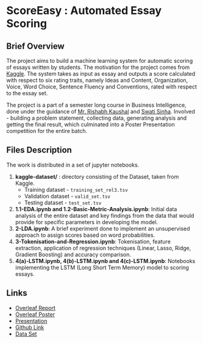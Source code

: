 # ScoreEasy :  Automated Essay Scoring

## Brief Overview

The project aims to build a machine learning system for automatic scoring of essays written  by  students. The  motivation for the project comes from  [Kaggle]( https://www.kaggle.com/c/asap-aes). The system takes as input as essay and outputs a score calculated with respect to six rating traits, namely Ideas and Content, Organization, Voice, Word
Choice, Sentence Fluency and  Conventions, rated with respect to the essay set.

The project is a part of a semester long course in Business Intelligence, done under the guidance of [Mr. Rishabh Kaushal](https://rishabhkaushal.github.io/about.html) and [Swati Sinha](https://www.linkedin.com/in/swati-sinha-749332117/). Involved - building a problem statement, collecting data, generating analysis and getting the final result, which culminated into a Poster Presentation competition for the entire batch.


## Files Description

The work is distributed in a set of jupyter notebooks.

1. **kaggle-dataset/** : directory consisting of the Dataset, taken from Kaggle. 
   - Training dataset - `training_set_rel3.tsv`
   - Validation dataset - `valid_set.tsv`
   - Testing dataset - `test_set.tsv`
2. **1.1-EDA.ipynb and 1.2-Basic-Metric-Analysis.ipynb**: Initial data analysis of the entire dataset and key findings from the data that would provide for specific parameters in developing the model. 
3. **2-LDA.ipynb**: A brief experiment done to implement an unsupervised approach to assign scores based on word probabilities. 
4. **3-Tokenisation-and-Regression.ipynb**: Tokenisation, feature extraction, application of regression techniques (Linear, Lasso, Ridge, Gradient Boosting) and accuracy comparison.
5. **4(a)-LSTM.ipynb, 4(b)-LSTM.ipynb and 4(c)-LSTM.ipynb**: Notebooks implementing the LSTM (Long Short Term Memory) model to scoring essays.



## Links
- [Overleaf Report](https://www.overleaf.com/read/gcskmvxcfpqm)
- [Overleaf Poster](https://www.overleaf.com/read/dmqgbcvhmrfm)
- [Presentation](https://docs.google.com/presentation/d/1UbnmHWUEYuINp4Go8viGmXapK_t43y812SKYqFJcEBs/edit?usp=sharing)
- [Github Link](https://github.com/eeshagoyal/ScoreEasy)
- [Data Set](https://www.kaggle.com/c/asap-aes)
